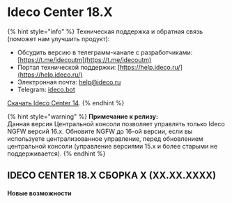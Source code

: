 # Ideco Center 18.Х

{% hint style="info" %}
Техническая поддержка и обратная связь (поможет нам улучшить продукт):
* Обсудить версию в телеграмм-канале с разработчиками: [https://t.me/idecoutm](https://t.me/idecoutm)
* Портал технической поддержки: [https://help.ideco.ru/](https://help.ideco.ru/)
* Электронная почта: help@ideco.ru
* Telegram: [ideco.bot](https://telegram.im/@ideco_support_bot)

[Скачать Ideco Center 14](https://my.ideco.ru/). 
{% endhint %}

{% hint style="warning" %}
**Примечание к релизу:** \
Данная версия Центральной консоли позволяет управлять только Ideco NGFW версий 16.х. Обновите NGFW до 16-ой версии, если вы используете централизованное управление, перед обновлением центральной консоли (управление версиями 15.х и более старыми не поддерживается).
{% endhint %}

## IDECO CENTER 18.Х СБОРКА Х (ХХ.ХХ.ХХХХ)

#### Новые возможности

